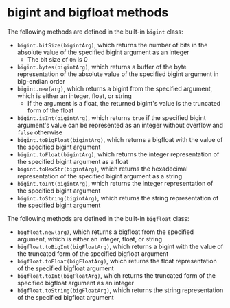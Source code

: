 # bigint and bigfloat methods

The following methods are defined in the built-in `bigint` class:
- `bigint.bitSize(bigintArg)`, which returns the number of bits in the absolute value of the specified bigint argument as an integer
    - The bit size of `0n` is 0
- `bigint.bytes(bigintArg)`, which returns a buffer of the byte representation of the absolute value of the specified bigint argument in big-endian order
- `bigint.new(arg)`, which returns a bigint from the specified argument, which is either an integer, float, or string
    - If the argument is a float, the returned bigint's value is the truncated form of the float
- `bigint.isInt(bigintArg)`, which returns `true` if the specified bigint argument's value can be represented as an integer without overflow and `false` otherwise
- `bigint.toBigFloat(bigintArg)`, which returns a bigfloat with the value of the specified bigint argument
- `bigint.toFloat(bigintArg)`, which returns the integer representation of the specified bigint argument as a float
- `bigint.toHexStr(bigintArg)`, which returns the hexadecimal representation of the specified bigint argument as a string
- `bigint.toInt(bigintArg)`, which returns the integer representation of the specified bigint argument
- `bigint.toString(bigintArg)`, which returns the string representation of the specified bigint argument

The following methods are defined in the built-in `bigfloat` class:
- `bigfloat.new(arg)`, which returns a bigfloat from the specified argument, which is either an integer, float, or string
- `bigfloat.toBigInt(bigFloatArg)`, which returns a bigint with the value of the truncated form of the specified bigfloat argument
- `bigfloat.toFloat(bigFloatArg)`, which returns the float representation of the specified bigfloat argument
- `bigfloat.toInt(bigFloatArg)`, which returns the truncated form of the specified bigfloat argument as an integer
- `bigfloat.toString(bigFloatArg)`, which returns the string representation of the specified bigfloat argument
